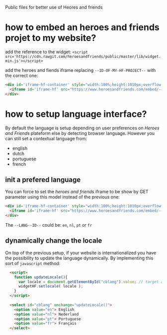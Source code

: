 Public files for better use of Heores and friends

# how to embed an heroes and friends projet to my website?

add the reference to the widget:
`<script src='https://cdn.rawgit.com/heroesandfriends/public/master/lib/widget.min.js'></script>`

add the heroes and fiends iframe replacing `--ID-OF-MY-HF-PROJECT--` with the correct one:
```html
<div id='iframe-hf-container' style="width:100%;height:1010px;overflow:hidden">
  <iframe id='iframe-hf' src="https://www.heroesandfriends.com/embed/--ID-OF-MY-HF-PROJECT--" scrolling="yes" class="iframe-class" width='100%' height="1000px" frameborder="0"></iframe>
</div>
```

# how to setup language interface?
By default the language is setup depending on user preferences on *Heroes and Friends* plateform else by detecting browser language. However you can still set a contextual language from:
* english
* dutch
* portuguese
* french

## init a prefered language
You can force to set the *heroes and friends* iframe to be show by GET parameter using this model instead of the previous one:

```html
<div id='iframe-hf-container' style="width:100%;height:1010px;overflow:hidden">
  <iframe id='iframe-hf' src="https://www.heroesandfriends.com/embed/--ID-OF-MY-HF-PROJECT--?locale=--LANG--ID--" scrolling="yes" class="iframe-class" width='100%' height="1000px" frameborder="0"></iframe>
</div>
```

The `--LANG--ID--` could be: `en`, `nl`, `pt` or `fr`

## dynamically change the locale
On top of the previous setup, if your website is internationalized you have the possibility to update the language dynamically. By implementing this sort of `javascript` method:

````html
  <script>
    function updateLocale(){
      var locale = document.getElementById("cblang").value; // target a combo box
      widgetHF.setlocale( locale );
    }
  </script>
  
  <select id="cblang" onchange="updateLocale()">
    <option value="en"> English
    <option value="nl"> Nederland
    <option value="pt"> Portuguese
    <option value="fr"> Français
  </select>
````
